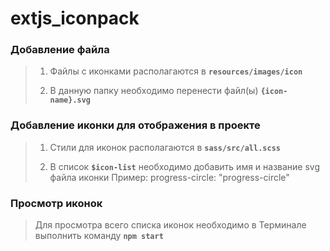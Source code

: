 # extjs_iconpack

### Добавление файла

> 1. Файлы с иконками располагаются в **```resources/images/icon```**
> 
> 2. В данную папку необходимо перенести файл(ы) **```{icon-name}.svg```**

### Добавление иконки для отображения в проекте

> 1. Стили для иконок располагаются в **```sass/src/all.scss```**
>
> 2. В список **```$icon-list```** необходимо добавить имя и название svg файла иконки 
> Пример:
> progress-circle: "progress-circle"

### Просмотр иконок
> Для просмотра всего списка иконок необходимо в Терминале выполнить команду **```npm start```**
